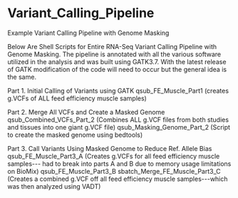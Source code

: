 # Variant_Calling_Pipeline
Example Variant Calling Pipeline with Genome Masking

Below Are Shell Scripts for Entire RNA-Seq Variant Calling Pipeline with Genome Masking. The pipeline is annotated with all the various
software utilized in the analysis and was built using GATK3.7. With the latest release of GATK modification of the code will need to
occur but the general idea is the same. 

Part 1. Initial Calling of Variants using GATK
qsub_FE_Muscle_Part1   (creates g.VCFs of ALL feed efficiency muscle samples)

Part 2. Merge All VCFs and Create a Masked Genome
qsub_Combined_VCFs_Part_2 (Combines ALL g.VCF files from both studies and tissues into one giant g.VCF file)
qsub_Masking_Genome_Part_2 (Script to create the masked genome using bedtools)

Part 3. Call Variants Using Masked Genome to Reduce Ref. Allele Bias
qsub_FE_Muscle_Part3_A  (Creates g.VCFs for all feed efficiency muscle samples--- had to break into parts A and B due to memory usage limitations on BioMix)
qsub_FE_Muscle_Part3_B
sbatch_Merge_FE_Muscle_Part3_C (Creates a combined g.VCF off all feed efficiency muscle samples---which was then analyzed using VADT)
